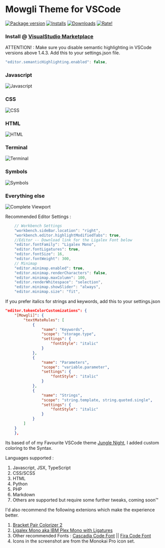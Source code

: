 # Mowgli Theme for VSCode

[![Package version](https://vsmarketplacebadge.apphb.com/version/wapenshaw.mowgli.svg?style=for-the-badge&colorA=3e4246&colorB=47658e&label=VERSION)](https://marketplace.visualstudio.com/items?itemName=wapenshaw.mowgli) [![Installs](https://vsmarketplacebadge.apphb.com/installs-short/wapenshaw.mowgli.svg?style=for-the-badge&colorA=3e4246&colorB=47658e&label=INSTALLS)](https://marketplace.visualstudio.com/items?itemName=wapenshaw.mowgli) [![Downloads](https://vsmarketplacebadge.apphb.com/downloads-short/wapenshaw.mowgli.svg?style=for-the-badge&colorA=3e4246&colorB=47658e&label=DOWNLOADS)](https://marketplace.visualstudio.com/items?itemName=wapenshaw.mowgli) [![Rate!](https://vsmarketplacebadge.apphb.com/rating-star/wapenshaw.mowgli.svg?style=for-the-badge&colorA=3e4246&colorB=47658e&label=RATING)](https://marketplace.visualstudio.com/items?itemName=wapenshaw.mowgli&ssr=false#review-details)

### Install @ [VisualStudio Marketplace](https://marketplace.visualstudio.com/items?itemName=wapenshaw.mowgli)

ATTENTION! : Make sure you disable semantic highlighting in VSCode versions above 1.4.3. Add this to your settings.json file.

```javascript
"editor.semanticHighlighting.enabled": false,
```

### Javascript

![Javascript](./images/display/javascript.png 'Sample in JS')

### CSS

![CSS](./images/display/css.png 'CSS Sample')

### HTML

![HTML](./images/display/html.png 'HTML Sample')

### Terminal

![Terminal](./images/display/terminal.png 'Terminal Colors')

### Symbols

![Symbols](./images/display/symbols.png 'Symbols in Outline')

### Everything else

![Complete Viewport](./images/display/complete.png 'Complete Viewport')

Recommended Editor Settings :

```javascript
	// Workbench Settings
	"workbench.sideBar.location": "right",
	"workbench.editor.highlightModifiedTabs": true,
	//Editor -- Download link for the Ligalex Font below
	"editor.fontFamily": "Ligalex Mono",
	"editor.fontLigatures": true,
	"editor.fontSize": 16,
	"editor.fontWeight": 300,
	// Minimap
	"editor.minimap.enabled": true,
	"editor.minimap.renderCharacters": false,
	"editor.minimap.maxColumn": 100,
	"editor.renderWhitespace": "selection",
	"editor.minimap.showSlider": "always",
	"editor.minimap.size": "fit",
```

If you prefer italics for strings and keywords, add this to your settings.json

```json
"editor.tokenColorCustomizations": {
	"[Mowgli]": {
		"textMateRules": [
			{
				"name": "Keywords",
				"scope": "storage.type",
				"settings": {
					"fontStyle": "italic"
				}
			},
			{
				"name": "Parameters",
				"scope": "variable.parameter",
				"settings": {
					"fontStyle": "italic"
				}
			},
			{
				"name": "Strings",
				"scope": "string.template, string.quoted.single",
				"settings": {
					"fontStyle": "italic"
				}
			}
		]
	}
	},
```

Its based of of my Favourite VSCode theme [Jungle Night](https://github.com/tweakimp/jungle-night), I added custom coloring to the Syntax.

Languages supported :

1. Javascript, JSX, TypeScript
2. CSS/SCSS
3. HTML
4. Python
5. PHP
6. Markdown
7. Others are supported but require some further tweaks, coming soon™

I'd also recommend the following extenions which make the experience better.

1. [Bracket Pair Colorizer 2](https://github.com/CoenraadS/Bracket-Pair-Colorizer-2)
2. [Ligalex Mono aka IBM Plex Mono with Ligatures](https://github.com/ToxicFrog/Ligaturizer/releases)
3. Other recommended Fonts : [Cascadia Code Font](https://github.com/microsoft/cascadia-code) || [Fira Code Font](https://github.com/tonsky/FiraCode)
4. Icons in the screenshot are from the Monokai Pro icon set.
